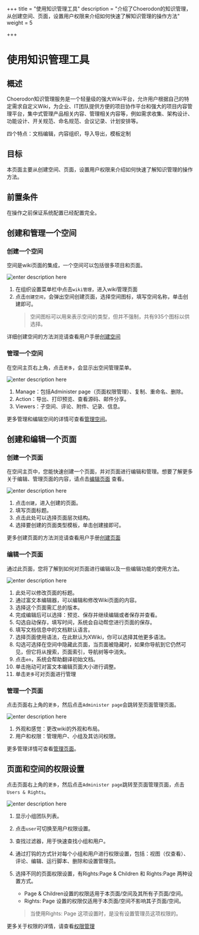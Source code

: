 ﻿+++
title = "使用知识管理工具"
description = "介绍了Choerodon的知识管理，从创建空间、页面，设置用户权限来介绍如何快速了解知识管理的操作方法"
weight = 5

+++

# 使用知识管理工具

## 概述

Choerodon知识管理服务是一个轻量级的强大Wiki平台，允许用户根据自己的特定需求自定义Wiki，为企业、IT团队提供方便的项目协作平台和强大的项目内容管理平台，集中式管理产品相关内容、管理相关内容等，例如需求收集、架构设计、功能设计、开关规范、命名规范、会议记录、计划安排等。

四个特点：文档编辑，内容组织，导入导出，模板定制

## 目标

本页面主要从创建空间、页面，设置用户权限来介绍如何快速了解知识管理的操作方法。

## 前置条件

在操作之前保证系统配置已经配置完全。

## 创建和管理一个空间

### 创建一个空间
 
空间是wiki页面的集成，一个空间可以包括很多项目和页面。

![enter description here](/docs/user-guide/wiki/image/image3.png)

1. 在组织设置菜单栏中点击`wiki管理`，进入wiki管理页面
2. 点击`创建空间`，会弹出空间创建页面，选择空间图标，填写空间名称，单击创建即可。
    <blockquote class="note">
    空间图标可以用来表示空间的类型，但并不强制，共有935个图标以供选择。
    </blockquote>

详细创建空间的方法浏览请查看用户手册[创建空间](../../user-guide/wiki/space/create-space)
 

### 管理一个空间

在空间主页右上角，点击`更多`，会显示出空间管理菜单。

![enter description here](/docs/user-guide/wiki/image/image8.png)

 1. Manage：包括Administer page（页面权限管理）、复制、重命名、删除。
 2. Action：导出、打印预览、查看源码、邮件分享。
 3. Viewers：子空间、评论、附件、记录、信息。

更多管理和编辑空间的详情可查看[管理空间](../../user-guide/wiki/space/manage-space)。

## 创建和编辑一个页面

### 创建一个页面

在空间主页中，您能快速创建一个页面，并对页面进行编辑和管理。想要了解更多关于编辑、管理页面的内容，请点击[编辑页面](../edict-page) 查看。

![enter description here](/docs/user-guide/wiki/image/image9.png)

1. 点击`创建`，进入创建的页面。
2. 填写页面标题。
3. 点击此处可以选择页面层次结构。
4. 选择要创建的页面类型模板，单击创建接即可。 

更多创建页面的方法浏览请查看用户手册[创建页面](../../user-guide/wiki/page/create-page)

### 编辑一个页面

通过此页面，您将了解到如何对页面进行编辑以及一些编辑功能的使用方法。

![enter description here](/docs/user-guide/wiki/image/image10.png)

1. 此处可以修改页面的标题。
2. 通过富文本编辑器，可以编辑和修改Wiki页面的内容。
3. 选择这个页面需汇总的版本。
4. 完成编辑后可以选择：预览、保存并继续编辑或者保存并查看。
5. 勾选自动保存，填写时间，系统会自动帮您进行页面的保存。
6. 填写文档信息中的文档默认语言。
7. 选择页面使用语法，在此默认为XWiki，你可以选择其他更多语法。
8. 勾选可选择在空间中隐藏此页面，当页面被隐藏时，如果你导航到它仍然可见，但它将从搜索，页面索引，导航树等中消失。
9. 点击`en`，系统会帮助翻译初始文档。
10. 单击拖动可对富文本编辑页面大小进行调整。
11. 单击`更多`可对页面进行管理

### 管理一个页面

点击页面右上角的`更多`，然后点击`Administer page`会跳转至页面管理页面。

![enter description here](/docs/user-guide/wiki/image/image12.png)
 
1. 外观和感觉：更改wiki的外观和布局。
2. 用户和权限：管理用户、小组及其访问权限。

更多管理详情可查看[管理页面](../../user-guide/wiki/page/manage-page)。

## 页面和空间的权限设置

点击页面右上角的`更多`，然后点击`Administer page`跳转至页面管理页面，点击`Users & Rights`。

![enter description here](/docs/user-guide/wiki/image/image17.png)

1. 显示小组团队列表。
2. 点击`user`可切换至用户权限设置。
3. 查找过滤器，用于快速查找小组和用户。
4. 通过打钩的方式针对每个小组和用户进行权限设置，包括：视图（仅查看）、评论、编辑、运行脚本、删除和设置管理员。
5. 选择不同的页面权限设置，有Rights:Page & Children 和 Rights:Page 两种设置方式。
   
    -  Page & Children设置的权限适用于本页面/空间及其所有子页面/空间。
    -  Rights: Page 设置的权限仅适用于本页面/空间不影响其子页面/空间。

    <blockquote class="note">
    当使用Rights: Page 这项设置时，是没有设置管理员这项权限的。
    </blockquote>

更多关于权限的详情，请查看[权限管理](../../user-guide/wiki/hierarchy)
